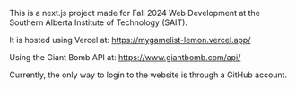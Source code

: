 This is a next.js project made for Fall 2024 Web Development at the Southern Alberta Institute of Technology (SAIT).

It is hosted using Vercel at:
https://mygamelist-lemon.vercel.app/

Using the Giant Bomb API at:
https://www.giantbomb.com/api/

Currently, the only way to login to the website is through a GitHub account.
